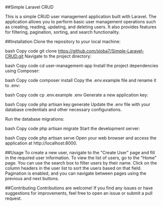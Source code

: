 ##Simple Laravel CRUD

This is a simple CRUD user management application built with Laravel. The application allows you to perform basic user management operations such as creating, reading, updating, and deleting users. It also provides features for filtering, pagination, sorting, and search functionality.

##Installation
Clone the repository to your local machine:

bash
Copy code
git clone https://github.com/sloba7/Simple-Laravel-CRUD.git
Navigate to the project directory:

bash
Copy code
cd user-management-app
Install the project dependencies using Composer:

bash
Copy code
composer install
Copy the .env.example file and rename it to .env:

bash
Copy code
cp .env.example .env
Generate a new application key:

bash
Copy code
php artisan key:generate
Update the .env file with your database credentials and other necessary configurations.

Run the database migrations:

bash
Copy code
php artisan migrate
Start the development server:

bash
Copy code
php artisan serve
Open your web browser and access the application at http://localhost:8000.

##Usage
To create a new user, navigate to the "Create User" page and fill in the required user information.
To view the list of users, go to the "Home" page.
You can use the search box to filter users by their name.
Click on the column headers in the user list to sort the users based on that field.
Pagination is enabled, and you can navigate between pages using the previous and next buttons.

##Contributing
Contributions are welcome! If you find any issues or have suggestions for improvements, feel free to open an issue or submit a pull request.

